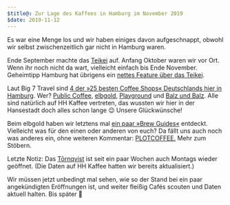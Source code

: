 ```yaml
---
$title@: Zur Lage des Kaffees in Hamburg im November 2019
$date: 2019-11-12
---
```


Es war eine Menge los und wir haben einiges davon aufgeschnappt, obwohl wir selbst zwischenzeitlich gar nicht in Hamburg waren.

Ende September machte das [Teikei]([url('/content/cafes/teikei.md')]) auf. Anfang Oktober waren wir vor Ort. Wenn ihr noch nicht da wart, vielleicht einfach bis Ende November. Geheimtipp Hamburg hat übrigens ein [nettes Feature über das Teikei](https://geheimtipphamburg.de/geheimtipp/teikei-cafe-der-vielleicht-nachhaltigste-kaffee-der-stadt/).

Laut Big 7 Travel sind [4 der »25 besten Coffee Shops« Deutschlands hier in Hamburg](https://bigseventravel.com/2019/09/the-25-best-coffee-shops-in-germany/). Wer? [Public Coffee]([url('/content/cafes/public.md')]), [elbgold]([url('/content/cafes/elbgold.md')]), [Playground]([url('/content/cafes/playground.md')]) und [Balz und Balz]([url('/content/cafes/balz-und-balz.md')]). Alle sind natürlich auf HH Kaffee vertreten, das wussten wir hier in der Hansestadt doch alles schon lange 😉 Unsere Glückwünsche!

Beim elbgold haben wir letztens mal [ein paar »Brew Guides«](https://web.archive.org/web/20191112160208/https://www.elbgold.com/category/brew-guide/) entdeckt. Vielleicht was für den einen oder anderen von euch? Da fällt uns auch noch was anderes ein, ohne weiteren Kommentar: [PLOTCOFFEE.](https://www.plotcoffee.com/) Mehr zum Stöbern.

Letzte Notiz: Das [Tōrnqvist]([url('/content/cafes/tornqvist.md')]) ist seit ein paar Wochen auch Montags wieder geöffnet. (Die Daten auf HH Kaffee hatten wir bereits aktualisiert.)

Wir müssen jetzt unbedingt mal sehen, wie so der Stand bei ein paar angekündigten Eröffnungen ist, und weiter fleißig Cafés scouten und Daten aktuell halten. Bis später 🙏